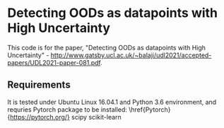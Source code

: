 # Detecting OODs as datapoints with High Uncertainty
This code is for the paper, "Detecting OODs as datapoints with High Uncertainty" - http://www.gatsby.ucl.ac.uk/~balaji/udl2021/accepted-papers/UDL2021-paper-081.pdf.

## Requirements
It is tested under Ubuntu Linux 16.04.1 and Python 3.6 environment, and requries Pytorch package to be installed:
\href{Pytorch}{https://pytorch.org/}
scipy
scikit-learn
